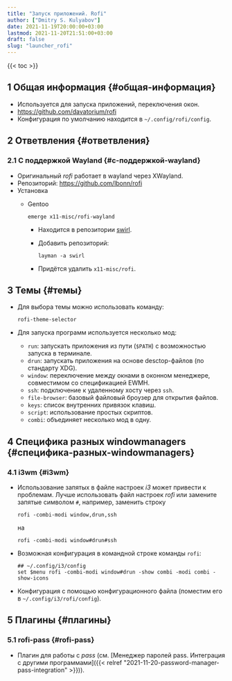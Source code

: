 ```yaml
---
title: "Запуск приложений. Rofi"
author: ["Dmitry S. Kulyabov"]
date: 2021-11-19T20:00:00+03:00
lastmod: 2021-11-20T21:51:00+03:00
draft: false
slug: "launcher_rofi"
---
```


<!--more-->

{{< toc >}}


## <span class="section-num">1</span> Общая информация {#общая-информация}

-   Используется для запуска приложений, переключения окон.
-   <https://github.com/davatorium/rofi>
-   Конфигурация по умолчанию находится в `~/.config/rofi/config`.


## <span class="section-num">2</span> Ответвления {#ответвления}


### <span class="section-num">2.1</span> С поддержкой Wayland {#с-поддержкой-wayland}

-   Оригинальный _rofi_ работает в wayland через XWayland.
-   Репозиторий: <https://github.com/lbonn/rofi>
-   Установка
    -   Gentoo

        ```shell
        emerge x11-misc/rofi-wayland
        ```

        -   Находится в репозитории [swirl](http://gpo.zugaina.org/Overlays/swirl).
        -   Добавить репозиторий:

            ```shell
            layman -a swirl
            ```
        -   Придётся удалить `x11-misc/rofi`.


## <span class="section-num">3</span> Темы {#темы}

-   Для выбора темы можно использовать команду:

    ```shell
    rofi-theme-selector
    ```
-   Для запуска программ используется несколько мод:
    -   `run`: запускать приложения из пути (`$PATH`) с возможностью запуска в терминале.
    -   `drun`: запускать приложения на основе desctop-файлов (по стандарту XDG).
    -   `window`: переключение между окнами в оконном менеджере, совместимом со спецификацией EWMH.
    -   `ssh`: подключение к удаленному хосту через `ssh`.
    -   `file-browser`: базовый файловый броузер для открытия файлов.
    -   `keys`: список внутренних привязок клавиш.
    -   `script`: использование простых скриптов.
    -   `combi`: объединяет несколько мод в одну.


## <span class="section-num">4</span> Специфика разных windowmanagers {#специфика-разных-windowmanagers}


### <span class="section-num">4.1</span> i3wm {#i3wm}

-   Использование запятых в файле настроек _i3_ может привести к проблемам. Лучше использовать файл настроек _rofi_ или замените запятые символом `#`, например, заменить строку

    ```conf-unix
    rofi -combi-modi window,drun,ssh
    ```

    на

    ```conf-unix
    rofi -combi-modi window#drun#ssh
    ```
-   Возможная конфигурация в командной строке команды `rofi`:

    ```conf-unix
    ## ~/.config/i3/config
    set $menu rofi -combi-modi window#drun -show combi -modi combi -show-icons
    ```
-   Конфигурация с помощью конфигурационного файла (поместим его в `~/.config/i3/rofi/config`).


## <span class="section-num">5</span> Плагины {#плагины}


### <span class="section-num">5.1</span> rofi-pass {#rofi-pass}

-   Плагин для работы с _pass_ (см. [Менеджер паролей pass. Интеграция с другими программами]({{< relref "2021-11-20-password-manager-pass-integration" >}})).
